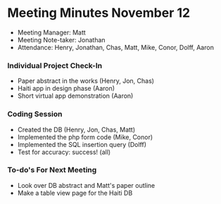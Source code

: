 # Meeting Minutes November 12 #

  * Meeting Manager: Matt
  * Meeting Note-taker: Jonathan
  * Attendance: Henry, Jonathan, Chas, Matt, Mike, Conor, Dolff, Aaron

### Individual Project Check-In ###
  * Paper abstract in the works (Henry, Jon, Chas)
  * Haiti app in design phase (Aaron)
  * Short virtual app demonstration (Aaron)

### Coding Session ###
  * Created the DB (Henry, Jon, Chas, Matt)
  * Implemented the php form code (Mike, Conor)
  * Implemented the SQL insertion query (Dolff)
  * Test for accuracy: success! (all)

### To-do's For Next Meeting ###
  * Look over DB abstract and Matt's paper outline
  * Make a table view page for the Haiti DB
